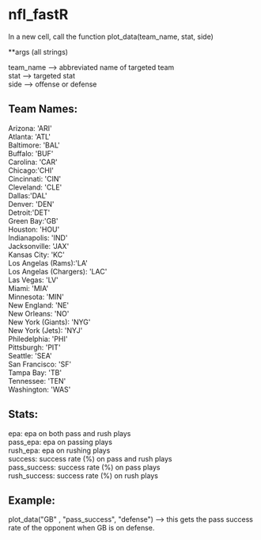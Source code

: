 # nfl_fastR

In a new cell, call the function plot_data(team_name, stat, side)

**args (all strings)

team_name --> abbreviated name of targeted team<br/>
stat --> targeted stat<br/>
side --> offense or defense<br/>

## Team Names:
Arizona: 'ARI'<br/>
Atlanta: 'ATL'<br/>
Baltimore: 'BAL'<br/>
Buffalo: 'BUF'<br/>
Carolina: 'CAR'<br/>
Chicago:'CHI'<br/>
Cincinnati: 'CIN'<br/>
Cleveland: 'CLE'<br/>
Dallas:'DAL'<br/>
Denver: 'DEN'<br/>
Detroit:'DET'<br/>
Green Bay:'GB'<br/>
Houston: 'HOU'<br/>
Indianapolis: 'IND'<br/>
Jacksonville: 'JAX'<br/>
Kansas City: 'KC'<br/>
Los Angelas (Rams):'LA'<br/>
Los Angelas (Chargers): 'LAC'<br/>
Las Vegas: 'LV'<br/>
Miami: 'MIA'<br/>
Minnesota: 'MIN'<br/>
New England: 'NE'<br/>
New Orleans: 'NO'<br/>
New York (Giants): 'NYG'<br/>
New York (Jets): 'NYJ'<br/>
Philedelphia: 'PHI'<br/>
Pittsburgh: 'PIT'<br/>
Seattle: 'SEA'<br/>
San Francisco: 'SF'<br/>
Tampa Bay: 'TB'<br/>
Tennessee: 'TEN'<br/>
Washington: 'WAS'<br/>

## Stats:
epa: epa on both pass and rush plays<br/>
pass_epa: epa on passing plays<br/>
rush_epa: epa on rushing plays<br/>
success: success rate (%) on pass and rush plays <br/>
pass_success: success rate (%) on pass plays<br/>
rush_success: success rate (%) on rush plays<br/>
      
## Example:

plot_data("GB" , "pass_success", "defense") --> this gets the pass success rate of the opponent when GB is on defense. 
       
       
       
       
       
